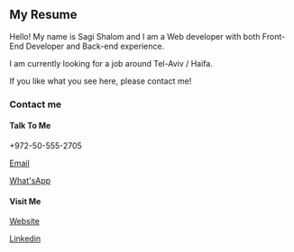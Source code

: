 ## My Resume

Hello!
My name is Sagi Shalom and I am a Web developer with both Front-End Developer and Back-end experience.

I am currently looking for a job around Tel-Aviv / Haifa.

If you like what you see here, please contact me!

### Contact me

#### Talk To Me

+972-50-555-2705

[Email](mailto://sagishalom1@gmail.com)

[What'sApp](https://wa.me/972505552705)

#### Visit Me

[ Website](https://sagishalome.me)

[Linkedin](http://linkedin.com/in/sagishalom)
